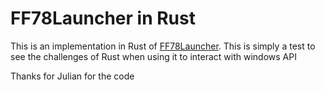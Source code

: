 # FF78Launcher in Rust

This is an implementation in Rust of [FF78Launcher](https://github.com/julianxhokaxhiu/FF78Launcher). 
This is simply a test to see the challenges of Rust when using it to interact with windows API

Thanks for Julian for the code

